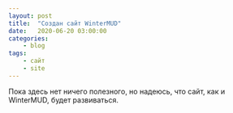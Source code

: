 ```yaml
---
layout: post
title:	"Создан сайт WinterMUD"
date:	2020-06-20 03:00:00
categories:
    - blog
tags:
    - сайт
    - site
---
```


Пока здесь нет ничего полезного, но надеюсь, что сайт, как и WinterMUD, будет развиваться.
